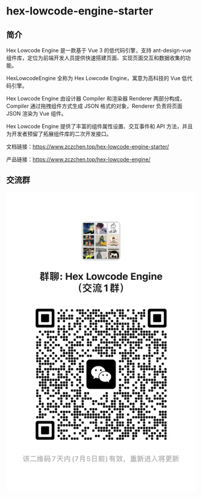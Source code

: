 # hex-lowcode-engine-starter

## 简介

Hex Lowcode Engine 是一款基于 Vue 3 的低代码引擎，支持 ant-design-vue 组件库，定位为前端开发人员提供快速搭建页面、实现页面交互和数据收集的功能。

HexLowcodeEngine 全称为 Hex Lowcode Engine，寓意为高科技的 Vue 低代码引擎。

Hex Lowcode Engine 由设计器 Compiler 和渲染器 Renderer 两部分构成，Compiler 通过拖拽组件方式生成 JSON 格式的对象，Renderer 负责将页面 JSON 渲染为 Vue 组件。

Hex Lowcode Engine 提供了丰富的组件属性设置、交互事件和 API 方法，并且为开发者预留了拓展组件库的二次开发接口。

文档链接：https://www.zczchen.top/hex-lowcode-engine-starter/

产品链接：https://www.zczchen.top/hex-lowcode-engine/

## 交流群

![](./docs/public/img/communication-group.jpg)

